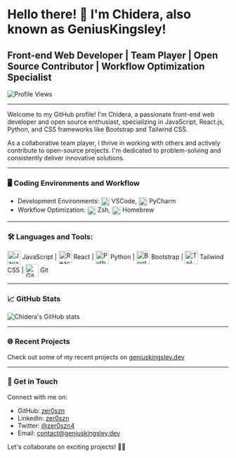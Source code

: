 # Hello there! 👋 I'm Chidera, also known as GeniusKingsley!

## Front-end Web Developer | Team Player | Open Source Contributor | Workflow Optimization Specialist

![Profile Views](https://img.shields.io/badge/Profile%20Views-123-blue)

---

Welcome to my GitHub profile! I'm Chidera, a passionate front-end web developer and open source enthusiast, specializing in JavaScript, React.js, Python, and CSS frameworks like Bootstrap and Tailwind CSS.

As a collaborative team player, I thrive in working with others and actively contribute to open-source projects. I'm dedicated to problem-solving and consistently deliver innovative solutions.

---

### 🖥️ Coding Environments and Workflow

- Development Environments: <img align="center" alt="VSCode" width="20px" src="https://raw.githubusercontent.com/jmnote/z-icons/master/svg/vscode.svg" /> VSCode, <img align="center" alt="PyCharm" width="20px" src="https://raw.githubusercontent.com/jmnote/z-icons/master/svg/pycharm.svg" /> PyCharm
- Workflow Optimization: <img align="center" alt="Zsh" width="20px" src="https://raw.githubusercontent.com/jmnote/z-icons/master/svg/zsh.svg" /> Zsh, <img align="center" alt="Homebrew" width="20px" src="https://raw.githubusercontent.com/jmnote/z-icons/master/svg/homebrew.svg" /> Homebrew

---

### 🛠️ Languages and Tools:

<img align="center" alt="JavaScript" width="30px" src="https://raw.githubusercontent.com/jmnote/z-icons/master/svg/javascript.svg" /> JavaScript |
<img align="center" alt="React" width="30px" src="https://raw.githubusercontent.com/jmnote/z-icons/master/svg/react.svg" /> React |
<img align="center" alt="Python" width="30px" src="https://raw.githubusercontent.com/jmnote/z-icons/master/svg/python.svg" /> Python |
<img align="center" alt="Bootstrap" width="30px" src="https://raw.githubusercontent.com/jmnote/z-icons/master/svg/bootstrap.svg" /> Bootstrap |
<img align="center" alt="Tailwind CSS" width="30px" src="https://raw.githubusercontent.com/jmnote/z-icons/master/svg/tailwindcss.svg" /> Tailwind CSS |
<img align="center" alt="Git" width="30px" src="https://raw.githubusercontent.com/jmnote/z-icons/master/svg/git.svg" /> Git

---

### 📈 GitHub Stats

![Chidera's GitHub stats](https://github-readme-stats.vercel.app/api?username=zer0szn&show_icons=true&theme=tokyonight)

---

### 🌐 Recent Projects

Check out some of my recent projects on [geniuskingsley.dev](https://geniuskingsley.dev)

---

### 📮 Get in Touch

Connect with me on:

- GitHub: [zer0szn](https://github.com/zer0szn)
- LinkedIn: [zer0szn](https://www.linkedin.com/in/zer0szn/)
- Twitter: [@zer0szn4](https://twitter.com/zer0szn4)
- Email: [contact@geniuskingsley.dev](mailto:contact@geniuskingsley.dev)

Let's collaborate on exciting projects! 👨‍💻
